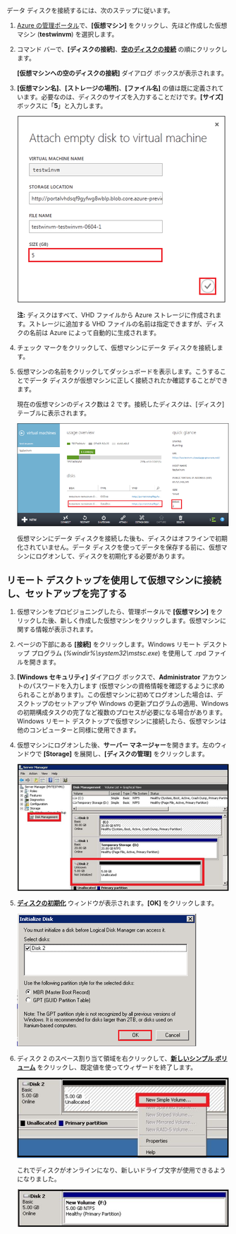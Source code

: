 データ ディスクを接続するには、次のステップに従います。

1.  [Azure の管理ポータル][Azure の管理ポータル]で、**[仮想マシン]** をクリックし、先ほど作成した仮想マシン (**testwinvm**) を選択します。

2.  コマンド バーで、**[ディスクの接続]**、**[空のディスクの接続]** の順にクリックします。

    **[仮想マシンへの空のディスクの接続]** ダイアログ ボックスが表示されます。

3.  **[仮想マシン名]**、**[ストレージの場所]**、**[ファイル名]** の値は既に定義されています。必要なのは、ディスクのサイズを入力することだけです。**[サイズ]** ボックスに「**5**」と入力します。

    ![空のディスクの接続][空のディスクの接続]

    **注:** ディスクはすべて、VHD ファイルから Azure ストレージに作成されます。ストレージに追加する VHD ファイルの名前は指定できますが、ディスクの名前は Azure によって自動的に生成されます。

4.  チェック マークをクリックして、仮想マシンにデータ ディスクを接続します。

5.  仮想マシンの名前をクリックしてダッシュボードを表示します。こうすることでデータ ディスクが仮想マシンに正しく接続されたか確認することができます。

    現在の仮想マシンのディスク数は 2 です。接続したディスクは、[ディスク] テーブルに表示されます。

    ![空のディスクの接続][1]

    仮想マシンにデータ ディスクを接続した後も、ディスクはオフラインで初期化されていません。データ ディスクを使ってデータを保存する前に、仮想マシンにログオンして、ディスクを初期化する必要があります。

## リモート デスクトップを使用して仮想マシンに接続し、セットアップを完了する

1.  仮想マシンをプロビジョニングしたら、管理ポータルで **[仮想マシン]** をクリックした後、新しく作成した仮想マシンをクリックします。仮想マシンに関する情報が表示されます。

2.  ページの下部にある **[接続]** をクリックします。Windows リモート デスクトップ プログラム (*%windir%\\system32\\mstsc.exe*) を使用して .rpd ファイルを開きます。

3.  **[Windows セキュリティ]** ダイアログ ボックスで、**Administrator** アカウントのパスワードを入力します (仮想マシンの資格情報を確認するように求められることがあります)。この仮想マシンに初めてログオンした場合は、デスクトップのセットアップや Windows の更新プログラムの適用、Windows の初期構成タスクの完了など複数のプロセスが必要になる場合があります。Windows リモート デスクトップで仮想マシンに接続したら、仮想マシンは他のコンピューターと同様に使用できます。

4.  仮想マシンにログオンした後、**サーバー マネージャー**を開きます。左のウィンドウで **[Storage]** を展開し、**[ディスクの管理]** をクリックします。

    ![サーバー マネージャー][サーバー マネージャー]

5.  **[ディスクの初期化]** ウィンドウが表示されます。**[OK]** をクリックします。

    ![ディスクの初期化][ディスクの初期化]

6.  ディスク 2 のスペース割り当て領域を右クリックして、**[新しいシンプル ボリューム]** をクリックし、既定値を使ってウィザードを終了します。

    ![新しいシンプル ボリューム][新しいシンプル ボリューム]

    これでディスクがオンラインになり、新しいドライブ文字が使用できるようになりました。

    ![初期化の成功][初期化の成功]

  [Azure の管理ポータル]: http://manage.windowsazure.com
  [空のディスクの接続]: ./media/attach-data-disk-windows-server-2008-vm-in-portal/AttachDataDiskWinVM2.png
  [1]: ./media/attach-data-disk-windows-server-2008-vm-in-portal/AttachDataDiskWinVM3.png
  [サーバー マネージャー]: ./media/attach-data-disk-windows-server-2008-vm-in-portal/servermanager.png
  [ディスクの初期化]: ./media/attach-data-disk-windows-server-2008-vm-in-portal/initializedisk0.png
  [新しいシンプル ボリューム]: ./media/attach-data-disk-windows-server-2008-vm-in-portal/initializediskvolume.png
  [初期化の成功]: ./media/attach-data-disk-windows-server-2008-vm-in-portal/initializesuccess.png
